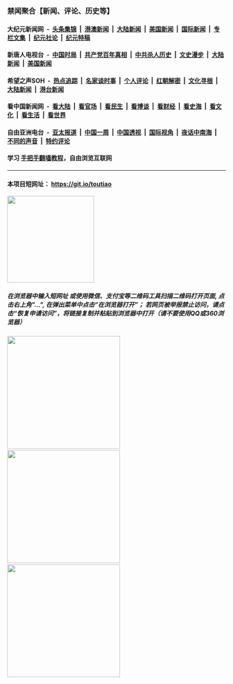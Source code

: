 ### 禁闻聚合【新闻、评论、历史等】

#### 大纪元新闻网 &nbsp;-&nbsp; [头条集锦](indexes/E头条集锦.md?t=02150002) &nbsp;|&nbsp; [港澳新闻](indexes/E港澳新闻.md?t=02150002)  &nbsp;|&nbsp; [大陆新闻](indexes/E大陆新闻.md?t=02150002) &nbsp;|&nbsp; [美国新闻](indexes/E美国新闻.md?t=02150002) &nbsp;|&nbsp; [国际新闻](indexes/E国际新闻.md?t=02150002) &nbsp;|&nbsp; [专栏文集](indexes/E专栏文集.md?t=02150002) &nbsp;|&nbsp; [纪元社论](indexes/E纪元社论.md?t=02150002) &nbsp;|&nbsp; [纪元特稿](indexes/E纪元特稿.md?t=02150002) 

#### 新唐人电视台 &nbsp;-&nbsp; [中国时局](indexes/N中国时局.md?t=02150002) &nbsp;|&nbsp; [共产党百年真相](indexes/N共产党百年真相.md?t=02150002) &nbsp;|&nbsp; [中共杀人历史](indexes/N中共杀人历史.md?t=02150002) &nbsp;|&nbsp; [文史漫步](indexes/N文史漫步.md?t=02150002) &nbsp;|&nbsp; [大陆新闻](indexes/N大陆新闻.md?t=02150002) &nbsp;|&nbsp; [美国新闻](indexes/N美国新闻.md?t=02150002)

#### 希望之声SOH &nbsp;-&nbsp; [热点追踪](indexes/H热点追踪.md?t=02150002) &nbsp;|&nbsp; [名家谈时事](indexes/H名家谈时事.md?t=02150002) &nbsp;|&nbsp; [个人评论](indexes/H个人评论.md?t=02150002)  &nbsp;|&nbsp; [红朝解密](indexes/H红朝解密.md?t=02150002) &nbsp;|&nbsp; [文化寻根](indexes/H文化寻根.md?t=02150002) &nbsp;|&nbsp; [大陆新闻](indexes/H大陆新闻.md?t=02150002) &nbsp;|&nbsp; [港台新闻](indexes/H港台新闻.md?t=02150002)

#### 看中国新闻网 &nbsp;-&nbsp; [看大陆](indexes/S看大陆.md?t=02150002) &nbsp;|&nbsp; [看官场](indexes/S看官场.md?t=02150002) &nbsp;|&nbsp; [看民生](indexes/S看民生.md?t=02150002)  &nbsp;|&nbsp; [看博谈](indexes/S看博谈.md?t=02150002) &nbsp;|&nbsp; [看财经](indexes/S看财经.md?t=02150002) &nbsp;|&nbsp; [看史海](indexes/S看史海.md?t=02150002) &nbsp;|&nbsp; [看文化](indexes/S看文化.md?t=02150002) &nbsp;|&nbsp; [看生活](indexes/S看生活.md?t=02150002) &nbsp;|&nbsp; [看世界](indexes/S看世界.md?t=02150002)

#### 自由亚洲电台 &nbsp;-&nbsp; [亚太报道](indexes/R亚太报道.md?t=02150002) &nbsp;|&nbsp; [中国一周](indexes/R中国一周.md?t=02150002) &nbsp;|&nbsp; [中国透视](indexes/R中国透视.md?t=02150002)  &nbsp;|&nbsp; [国际视角](indexes/R国际视角.md?t=02150002) &nbsp;|&nbsp; [夜话中南海](indexes/R夜话中南海.md?t=02150002) &nbsp;|&nbsp; [不同的声音](indexes/R不同的声音.md?t=02150002) &nbsp;|&nbsp; [特约评论](indexes/R特约评论.md?t=02150002)

#### 学习 [手把手翻墙教程](https://github.com/gfw-breaker/guides/wiki)，自由浏览互联网

----

#### 本项目短网址： https://git.io/toutiao
<img src="https://raw.githubusercontent.com/gfw-breaker/banned-news/master/scripts/img/qr.png" width="200px"/>  

##### 在浏览器中输入短网址 或使用微信、支付宝等二维码工具扫描二维码打开页面, 点击右上角"...", 在弹出菜单中点击“在浏览器打开”； 若网页被举报禁止访问，请点击“恢复申请访问”，将链接复制并粘贴到浏览器中打开（请不要使用QQ或360浏览器）

<img src="https://raw.githubusercontent.com/gfw-breaker/banned-news/master/scripts/img/1.png" width="260px"/> &nbsp; <img src="https://raw.githubusercontent.com/gfw-breaker/banned-news/master/scripts/img/2.png" width="260px"/> &nbsp; <img src="https://raw.githubusercontent.com/gfw-breaker/banned-news/master/scripts/img/3.png" width="260px"/>
